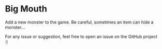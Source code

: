 # Big Mouth

Add a new monster to the game. Be careful, sometimes an item can hide a monster...

For any issue or suggestion, feel free to open an issue on the GitHub project :)
